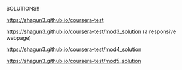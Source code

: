 
SOLUTIONS!!

https://shagun3.github.io/coursera-test

https://shagun3.github.io/coursera-test/mod3_solution  (a responsive webpage)

https://shagun3.github.io/coursera-test/mod4_solution

https://shagun3.github.io/coursera-test/mod5_solution



